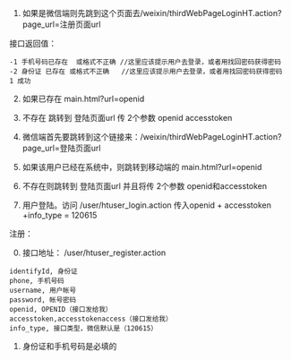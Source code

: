 1. 如果是微信端则先跳到这个页面去/weixin/thirdWebPageLoginHT.action?page_url=注册页面url

接口返回值：
```
-1 手机号码已存在  或格式不正确 //这里应该提示用户去登录，或者用找回密码获得密码
-2 身份证 已存在 或格式不正确   //这里应该提示用户去登录，或者用找回密码获得密码
1 成功
```


2. 如果已存在 main.html?url=openid
3. 不存在 跳转到 登陆页面url  传 2个参数 openid  accesstoken


1. 微信端首先要跳转到这个链接来：/weixin/thirdWebPageLoginHT.action?page_url=登陆页面url
2. 如果该用户已经在系统中，则跳转到移动端的 main.html?url=openid
3. 不存在则跳转到 登陆页面url 并且将传 2个参数 openid和accesstoken
4. 用户登陆。访问 /user/htuser_login.action 传入openid + accesstoken  +info_type =  120615


注册：

0. 接口地址： /user/htuser_register.action
```
identifyId, 身份证
phone, 手机号码
username, 用户帐号
password, 帐号密码
openid, OPENID（接口发给我）
accesstoken,accesstokenaccess（接口发给我）
info_type, 接口类型，微信默认是（120615）
```
1. 身份证和手机号码是必填的